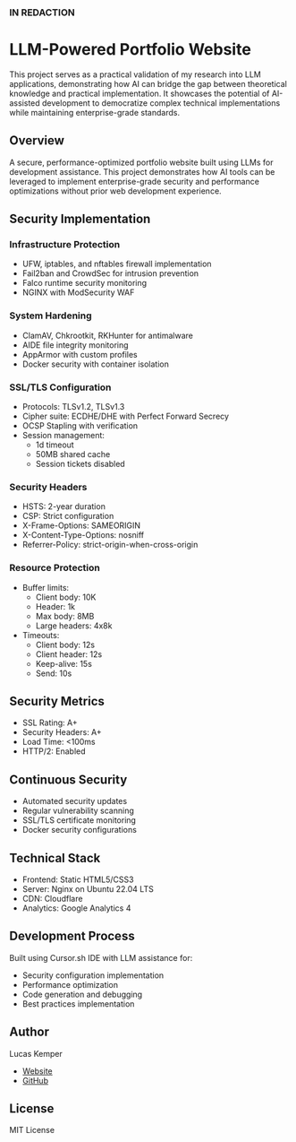 ### IN REDACTION
# LLM-Powered Portfolio Website
This project serves as a practical validation of my research into LLM applications, demonstrating how AI can bridge the gap between theoretical knowledge and practical implementation. It showcases the potential of AI-assisted development to democratize complex technical implementations while maintaining enterprise-grade standards.

## Overview
A secure, performance-optimized portfolio website built using LLMs for development assistance. This project demonstrates how AI tools can be leveraged to implement enterprise-grade security and performance optimizations without prior web development experience.

## Security Implementation

### Infrastructure Protection
- UFW, iptables, and nftables firewall implementation
- Fail2ban and CrowdSec for intrusion prevention
- Falco runtime security monitoring
- NGINX with ModSecurity WAF

### System Hardening
- ClamAV, Chkrootkit, RKHunter for antimalware
- AIDE file integrity monitoring
- AppArmor with custom profiles
- Docker security with container isolation

### SSL/TLS Configuration
- Protocols: TLSv1.2, TLSv1.3
- Cipher suite: ECDHE/DHE with Perfect Forward Secrecy
- OCSP Stapling with verification
- Session management:
  - 1d timeout
  - 50MB shared cache
  - Session tickets disabled

### Security Headers
- HSTS: 2-year duration
- CSP: Strict configuration
- X-Frame-Options: SAMEORIGIN
- X-Content-Type-Options: nosniff
- Referrer-Policy: strict-origin-when-cross-origin

### Resource Protection
- Buffer limits:
  - Client body: 10K
  - Header: 1k
  - Max body: 8MB
  - Large headers: 4x8k
- Timeouts:
  - Client body: 12s
  - Client header: 12s
  - Keep-alive: 15s
  - Send: 10s

## Security Metrics
- SSL Rating: A+
- Security Headers: A+
- Load Time: <100ms
- HTTP/2: Enabled

## Continuous Security
- Automated security updates
- Regular vulnerability scanning
- SSL/TLS certificate monitoring
- Docker security configurations

## Technical Stack
- Frontend: Static HTML5/CSS3
- Server: Nginx on Ubuntu 22.04 LTS
- CDN: Cloudflare
- Analytics: Google Analytics 4

## Development Process
Built using Cursor.sh IDE with LLM assistance for:
- Security configuration implementation
- Performance optimization
- Code generation and debugging
- Best practices implementation


## Author
Lucas Kemper
- [Website](https://lucaskemper.com)
- [GitHub](https://github.com/lucaskemper)

## License
MIT License
